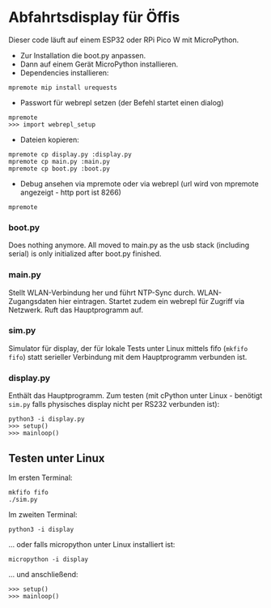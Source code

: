 Abfahrtsdisplay für Öffis
=========================

Dieser code läuft auf einem ESP32 oder RPi Pico W mit MicroPython.
- Zur Installation die boot.py anpassen.
- Dann auf einem Gerät MicroPython installieren.
- Dependencies installieren:
```
mpremote mip install urequests
```
- Passwort für webrepl setzen (der Befehl startet einen dialog)
```
mpremote
>>> import webrepl_setup

```
- Dateien kopieren:
```
mpremote cp display.py :display.py
mpremote cp main.py :main.py
mpremote cp boot.py :boot.py
```
- Debug ansehen via mpremote oder via webrepl (url wird von mpremote angezeigt - http port ist 8266)
```
mpremote
```


### boot.py
Does nothing anymore.
All moved to main.py as the usb stack
(including serial) is only initialized after boot.py
finished.

### main.py
Stellt WLAN-Verbindung her und führt NTP-Sync durch.
WLAN-Zugangsdaten hier eintragen.
Startet zudem ein webrepl für Zugriff via Netzwerk.
Ruft das Hauptprogramm auf.

### sim.py
Simulator für display, der für lokale Tests unter Linux mittels fifo (`mkfifo fifo`)
statt serieller Verbindung mit dem Hauptprogramm verbunden ist.

### display.py
Enthält das Hauptprogramm.
Zum testen (mit cPython unter Linux - benötigt `sim.py` falls physisches display nicht per RS232 verbunden ist):
```
python3 -i display.py
>>> setup()
>>> mainloop()
```

## Testen unter Linux
Im ersten Terminal:
```
mkfifo fifo
./sim.py
```

Im zweiten Terminal:
```
python3 -i display
```
… oder falls micropython unter Linux installiert ist:
```
micropython -i display
```
… und anschließend:
```
>>> setup()
>>> mainloop()
```
